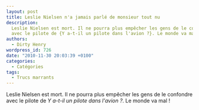 ```yaml
---
layout: post
title: Leslie Nielsen n'a jamais parlé de monsieur tout nu
description:
  Leslie Nielsen est mort. Il ne pourra plus empêcher les gens de le confondre
  avec le pilote de {Y a-t-il un pilote dans l'avion ?}. Le monde va mal !
authors:
  - Dirty Henry
wordpress_id: 726
date: "2010-11-30 20:03:39 +0100"
categories:
  - Catégories
tags:
  - Trucs marrants
---
```


Leslie Nielsen est mort. Il ne pourra plus empêcher les gens de le confondre
avec le pilote de _Y a-t-il un pilote dans l'avion ?_. Le monde va mal !
